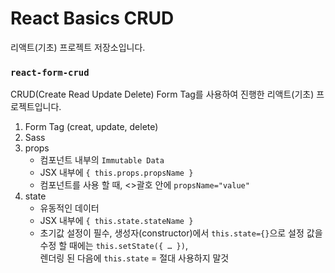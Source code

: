 # React Basics CRUD

리액트(기초) 프로젝트 저장소입니다.

### `react-form-crud`

CRUD(Create Read Update Delete) Form Tag를 사용하여 진행한 리액트(기초) 프로젝트입니다.<br />

1. Form Tag (creat, update, delete)
2. Sass
3. props
   - 컴포넌트 내부의 `Immutable Data`
   - JSX 내부에 `{ this.props.propsName }`
   - 컴포넌트를 사용 할 때, <>괄호 안에 `propsName="value"`
4. state
   - 유동적인 데이터
   - JSX 내부에 `{ this.state.stateName }`
   - 초기값 설정이 필수, 생성자(constructor)에서 `this.state={}`으로 설정 값을 수정 할 때에는 `this.setState({ … })`, <br />렌더링 된 다음에 `this.state` = 절대 사용하지 말것

